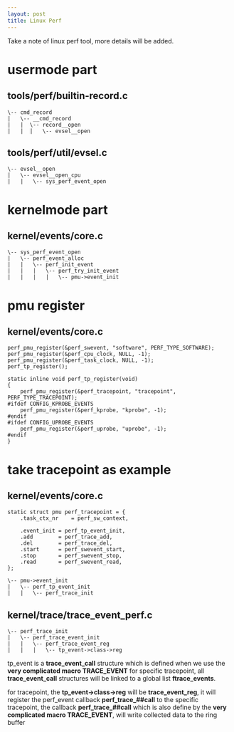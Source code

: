 ```yaml
---
layout: post
title: Linux Perf
---
```


Take a note of linux perf tool, more details will be added.

# usermode part

tools/perf/builtin-record.c 
---------------------------------
```
\-- cmd_record
|   \-- __cmd_record
|   |  \-- record__open
|   |  |   \-- evsel__open
```

tools/perf/util/evsel.c
---------------------------------
```
\-- evsel__open
|   \-- evsel__open_cpu
|   |   \-- sys_perf_event_open
```

# kernelmode part

kernel/events/core.c
--------------------------------
```
\-- sys_perf_event_open
|   \-- perf_event_alloc
|   |   \-- perf_init_event
|   |   |   \-- perf_try_init_event
|   |   |   |   \-- pmu->event_init
```

# pmu register

kernel/events/core.c
--------------------------------
```
perf_pmu_register(&perf_swevent, "software", PERF_TYPE_SOFTWARE);
perf_pmu_register(&perf_cpu_clock, NULL, -1);
perf_pmu_register(&perf_task_clock, NULL, -1);
perf_tp_register();
```

```
static inline void perf_tp_register(void)
{
	perf_pmu_register(&perf_tracepoint, "tracepoint", PERF_TYPE_TRACEPOINT);
#ifdef CONFIG_KPROBE_EVENTS
	perf_pmu_register(&perf_kprobe, "kprobe", -1);
#endif
#ifdef CONFIG_UPROBE_EVENTS
	perf_pmu_register(&perf_uprobe, "uprobe", -1);
#endif
}
```

# take tracepoint as example

kernel/events/core.c
--------------------------------
```
static struct pmu perf_tracepoint = {
	.task_ctx_nr	= perf_sw_context,

	.event_init	= perf_tp_event_init,
	.add		= perf_trace_add,
	.del		= perf_trace_del,
	.start		= perf_swevent_start,
	.stop		= perf_swevent_stop,
	.read		= perf_swevent_read,
};
```

```
\-- pmu->event_init
|   \-- perf_tp_event_init
|   |   \-- perf_trace_init
```

kernel/trace/trace_event_perf.c
--------------------------------
```
\-- perf_trace_init
|   \-- perf_trace_event_init
|   |   \-- perf_trace_event_reg
|   |   |   \-- tp_event->class->reg
```
tp_event is a **trace_event_call** structure which is defined when we use the **very complicated macro TRACE_EVENT** for specific tracepoint, all **trace_event_call** structures will be linked to a global list **ftrace_events**.

for tracepoint, the **tp_event->class->reg** will be **trace_event_reg**, it will register the perf_event callback **perf_trace_##call** to the specific tracepoint, the callback **perf_trace_##call** which is also define by the **very complicated macro TRACE_EVENT**, will write collected data to the ring buffer
